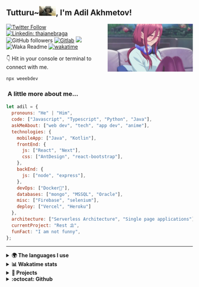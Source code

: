 <h2>Tutturu~<img src="img/tuturu.gif" width="45" alt="">, I'm Adil Akhmetov! <img src="img/miku-dance.gif" width="50" alt=""></h2>
<img align='right' src="img/miku.gif" width="230" alt="">
<a href="https://sdu.edu.kz/"><img src="img/sdu-ahegao.svg" align="right" width="100" alt=""></a>
</em></p>

[![Twitter Follow](https://img.shields.io/twitter/follow/weeebdev?label=Follow)](https://twitter.com/intent/follow?screen_name=weeebdev)
[![Linkedin: thaianebraga](https://img.shields.io/badge/-adildev-blue?style=flat-square&logo=Linkedin&logoColor=white&link=https://www.linkedin.com/in/adildev/)](https://www.linkedin.com/in/adildev/)
![GitHub followers](https://img.shields.io/github/followers/weeebdev?label=Follow&style=flat-square)
[![Gitlab](https://img.shields.io/badge/Gitlab-weeebdev-orange?style=flat-square&logo=gitlab)](https://gitlab.com/weeebdev)
![](https://visitor-badge.glitch.me/badge?page_id=weeebdev.weeebdev)
![Waka Readme](https://github.com/weeebdev/weeebdev/workflows/Waka%20Readme/badge.svg)
[![wakatime](https://wakatime.com/badge/user/1fb6390f-222e-4088-8de8-840ef1443858.svg)](https://wakatime.com/@1fb6390f-222e-4088-8de8-840ef1443858)
<!-- [![Leetcode badge](https://leetcode-badge.chyroc.cn/?name=user3449f)](https://leetcode.com/user3449f/) -->

👇 Hit in your console or terminal to connect with me.

```bash
npx weeebdev
```

### <img src="https://media.giphy.com/media/VgCDAzcKvsR6OM0uWg/giphy.gif" width="50" alt=""> A little more about me...

```javascript
let adil = {
  pronouns: "He" | "Him",
  code: ["Javascript", "Typescript", "Python", "Java"],
  askMeAbout: ["web dev", "tech", "app dev", "anime"],
  technologies: {
    mobileApp: ["Java", "Kotlin"],
    frontEnd: {
      js: ["React", "Next"],
      css: ["AntDesign", "react-bootstrap"],
    },
    backEnd: {
      js: ["node", "express"],
    },
    devOps: ["Docker🐳"],
    databases: ["mongo", "MSSQL", "Oracle"],
    misc: ["Firebase", "selenium"],
    deploy: ["Vercel", "Heroku"]
  },
  architecture: ["Serverless Architecture", "Single page applications"],
  currentProject: "Rest ⛱",
  funFact: "I am not funny",
};
```

---

<details>
  <summary><b>🌍 The languages I use</b></summary>
  <hr>
  
  
| ⏰ Past month | ⌛️ Past Year |
|---|---|
| <a href="https://wakatime.com/@adildev"><img src="https://wakatime.com/share/@adilDev/4ebe423a-b427-4031-b073-d221b9528df7.svg" height="300px"></a> | <a href="https://wakatime.com/@adildev"><img src="https://wakatime.com/share/@adilDev/1b4a30f1-9a7f-47fe-b8d2-0fc90f37fcd3.svg" height="300px"></a> |
</details>

<details>
<summary><b>📊 Wakatime stats</b><br></summary>
<div>
<hr/>

<!--START_SECTION:waka-->
![Code Time](http://img.shields.io/badge/Code%20Time-5%2C234%20hrs%208%20mins-blue)

![Profile Views](http://img.shields.io/badge/Profile%20Views-0-blue)

![Lines of code](https://img.shields.io/badge/From%20Hello%20World%20I%27ve%20Written-9.2%20million%20lines%20of%20code-blue)

**🐱 My GitHub Data** 

> 📦 896.1 kB Used in GitHub's Storage 
 > 
> 🏆 1,480 Contributions in the Year 2024
 > 
> 💼 Opted to Hire
 > 
> 📜 64 Public Repositories 
 > 
> 🔑 18 Private Repositories 
 > 
**I'm an Early 🐤** 

```text
🌞 Morning                437 commits         █░░░░░░░░░░░░░░░░░░░░░░░░   05.04 % 
🌆 Daytime                4055 commits        ████████████░░░░░░░░░░░░░   46.80 % 
🌃 Evening                3391 commits        ██████████░░░░░░░░░░░░░░░   39.13 % 
🌙 Night                  782 commits         ██░░░░░░░░░░░░░░░░░░░░░░░   09.02 % 
```
📅 **I'm Most Productive on Tuesday** 

```text
Monday                   1044 commits        ███░░░░░░░░░░░░░░░░░░░░░░   12.05 % 
Tuesday                  2156 commits        ██████░░░░░░░░░░░░░░░░░░░   24.88 % 
Wednesday                1042 commits        ███░░░░░░░░░░░░░░░░░░░░░░   12.03 % 
Thursday                 1171 commits        ███░░░░░░░░░░░░░░░░░░░░░░   13.51 % 
Friday                   512 commits         █░░░░░░░░░░░░░░░░░░░░░░░░   05.91 % 
Saturday                 967 commits         ███░░░░░░░░░░░░░░░░░░░░░░   11.16 % 
Sunday                   1773 commits        █████░░░░░░░░░░░░░░░░░░░░   20.46 % 
```


📊 **This Week I Spent My Time On** 

```text
🕑︎ Time Zone: Asia/Almaty

💬 Programming Languages: 
Other                    21 hrs              ████████████████████░░░░░   78.69 % 
HTTP Request             2 hrs 21 mins       ██░░░░░░░░░░░░░░░░░░░░░░░   08.81 % 
Image (svg)              1 hr 22 mins        █░░░░░░░░░░░░░░░░░░░░░░░░   05.13 % 
Python                   1 hr 1 min          █░░░░░░░░░░░░░░░░░░░░░░░░   03.85 % 
Markdown                 42 mins             █░░░░░░░░░░░░░░░░░░░░░░░░   02.65 % 

🔥 Editors: 
Chrome                   22 hrs 42 mins      █████████████████████░░░░   85.04 % 
fish                     2 hrs 16 mins       ██░░░░░░░░░░░░░░░░░░░░░░░   08.50 % 
Postman                  1 hr 5 mins         █░░░░░░░░░░░░░░░░░░░░░░░░   04.07 % 
Cursor                   29 mins             ░░░░░░░░░░░░░░░░░░░░░░░░░   01.85 % 
Neovim                   6 mins              ░░░░░░░░░░░░░░░░░░░░░░░░░   00.43 % 

🐱‍💻 Projects: 
ecc                      12 hrs 18 mins      ████████████░░░░░░░░░░░░░   46.09 % 
omnivore                 2 hrs 54 mins       ███░░░░░░░░░░░░░░░░░░░░░░   10.90 % 
Terminal                 1 hr 19 mins        █░░░░░░░░░░░░░░░░░░░░░░░░   04.94 % 
procontests              1 hr 18 mins        █░░░░░░░░░░░░░░░░░░░░░░░░   04.89 % 
sapling                  59 mins             █░░░░░░░░░░░░░░░░░░░░░░░░   03.71 % 

💻 Operating System: 
Mac                      26 hrs 42 mins      █████████████████████████   100.00 % 
```

**I Mostly Code in TypeScript** 

```text
TypeScript               17 repos            ████░░░░░░░░░░░░░░░░░░░░░   15.60 % 
JavaScript               15 repos            ███░░░░░░░░░░░░░░░░░░░░░░   13.76 % 
Python                   7 repos             ██░░░░░░░░░░░░░░░░░░░░░░░   06.42 % 
Typst                    2 repos             ░░░░░░░░░░░░░░░░░░░░░░░░░   01.83 % 
C++                      1 repo              ░░░░░░░░░░░░░░░░░░░░░░░░░   00.92 % 
```



**Timeline**

![Lines of Code chart](https://raw.githubusercontent.com/weeebdev/weeebdev/master/assets/bar_graph.png)


 Last Updated on 20/12/2024 01:41:53 UTC
<!--END_SECTION:waka-->
</div>
</details>

<details>
<summary><b>🧾 Projects</b></summary>
<hr>

|Project|Status|
|---|---|
|[![ReadMe Card](https://github-readme-stats.vercel.app/api/pin/?username=weeebdev&repo=waifu.pics&theme=dracula)](https://github.com/weeebdev/waifu.pics)|[![time tracker](https://wakatime.com/badge/github/weeebdev/waifu.pics.svg)](https://wakatime.com/badge/github/weeebdev/waifu.pics)|
|[![ReadMe Card](https://github-readme-stats.vercel.app/api/pin/?username=mentor-ship&repo=mentorship&theme=dracula)](https://github.com/Mentor-ship/Mentorship)|[![time tracker](https://wakatime.com/badge/github/Mentor-ship/Mentorship.svg)](https://wakatime.com/badge/github/Mentor-ship/Mentorship)|
|[![ReadMe Card](https://github-readme-stats.vercel.app/api/pin/?username=masters-and-Abu&repo=tolqyn&theme=dracula)](https://github.com/Masters-and-Abu/Tolqyn)|[![time tracker](https://wakatime.com/badge/github/Masters-and-Abu/Tolqyn.svg)](https://wakatime.com/badge/github/Masters-and-Abu/Tolqyn)|
|[![ReadMe Card](https://github-readme-stats.vercel.app/api/pin/?username=dracula&repo=unigram&theme=dracula)](https://github.com/dracula/unigram)||

</details>

<details>
  <summary><b>:octocat: Github</b></summary>
  <hr>
  <a href="https://sourcekarma.vercel.app/weeebdev"><img src="https://sourcekarma-og.vercel.app/api/weeebdev/github" alt="" align="left"/></a>
  <img src="https://github-readme-stats.vercel.app/api?username=weeebdev&show_icons=true&theme=dracula&hide_title=true&hide_rank=true&count_private=true" align="right"/>
</details>
<div align="center">
  <kbd>
    <img src="https://waifu.now.sh/sfw/hug" alt="">
  </kbd>
</div>
